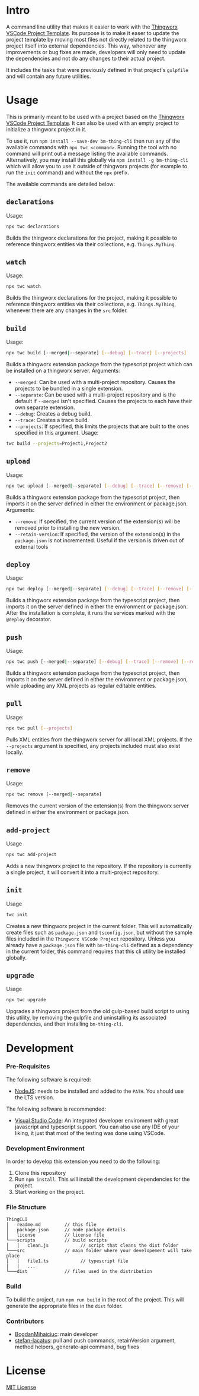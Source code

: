 # Intro

A command line utility that makes it easier to work with the [Thingworx VSCode Project Template](https://github.com/BogdanMihaiciuc/ThingworxVSCodeProject). Its purpose is to make it easer to update the project template by moving most files not directly related to the thingworx project itself into external dependencies. This way, whenever any improvements or bug fixes are made, developers will only need to update the dependencies and not do any changes to their actual project.

It includes the tasks that were previously defined in that project's `gulpfile` and will contain any future utilities.

# Usage

This is primarily meant to be used with a project based on the [Thingworx VSCode Project Template](https://github.com/BogdanMihaiciuc/ThingworxVSCodeProject). It can also be used with an empty project to initialize a thingworx project in it.

To use it, run `npm install --save-dev bm-thing-cli` then run any of the available commands with `npx twc <command>`. Running the tool with no command will print out a message listing the available commands. Alternatively, you may install this globally via `npm install -g bm-thing-cli` which will allow you to use it outside of thingworx projects (for example to run the `init` command) and without the `npx` prefix.

The available commands are detailed below:

## `declarations`

Usage: 
```bash
npx twc declarations
```

Builds the thingworx declarations for the project, making it possible to reference thingworx entities via their collections, e.g. `Things.MyThing`.

## `watch`

Usage: 
```bash
npx twc watch
```

Builds the thingworx declarations for the project, making it possible to reference thingworx entities via their collections, e.g. `Things.MyThing`, whenever there are any changes in the `src` folder.

## `build`

Usage:
```bash
npx twc build [--merged|--separate] [--debug] [--trace] [--projects]
```

Builds a thingworx extension package from the typescript project which can be installed on a thingworx server.
Arguments:
 - `--merged`: Can be used with a multi-project repository. Causes the projects to be bundled in a single extension.
 - `--separate`: Can be used with a multi-project repository and is the default if `--merged` isn't specified. Causes the projects to each have their own separate extension.
 - `--debug`: Creates a debug build.
 - `--trace`: Creates a trace build.
 - `--projects`: If specified, this limits the projects that are built to the ones specified in this argument. Usage:
```bash
twc build --projects=Project1,Project2
```

## `upload`
Usage:
```bash
npx twc upload [--merged|--separate] [--debug] [--trace] [--remove] [--retain-version] [--projects]
```

Builds a thingworx extension package from the typescript project, then imports it on the server defined in either the environment or package.json.
Arguments:
 - `--remove`: If specified, the current version of the extension(s) will be removed prior to installing the new version.
 - `--retain-version`: If specified, the version of the extension(s) in the `package.json` is not incremented. Useful if the version is driven out of external tools

## `deploy`
Usage:
```bash
npx twc deploy [--merged|--separate] [--debug] [--trace] [--remove] [--retain-version] [--projects]
```

Builds a thingworx extension package from the typescript project, then imports it on the server defined in either the environment or package.json. After the installation is complete, it runs the services marked with the `@deploy` decorator.

## `push`
Usage:
```bash
npx twc push [--merged|--separate] [--debug] [--trace] [--remove] [--retain-version] [--projects]
```

Builds a thingworx extension package from the typescript project, then imports it on the server defined in either the environment or package.json, while uploading any XML projects as regular editable entities.

## `pull`
Usage:
```bash
npx twc pull [--projects]
```

Pulls XML entities from the thingworx server for all local XML projects. If the `--projects` argument is specified, any projects included must also exist locally.

## `remove`
Usage:
```bash
npx twc remove [--merged|--separate]
```

Removes the current version of the extension(s) from the thingworx server defined in either the environment or package.json.

## `add-project`
Usage
```bash
npx twc add-project
```

Adds a new thingworx project to the repository. If the repository is currently a single project, it will convert it into a multi-project repository.

## `init`
Usage
```bash
twc init
```

Creates a new thingworx project in the current folder. This will automatically create files such as `package.json` and `tsconfig.json`, but without the sample files included in the `Thingworx VSCode Project` repository. Unless you already have a `package.json` file with `bm-thing-cli` defined as a dependency in the current folder, this command requires that this cli utility be installed globally.

## `upgrade`
Usage
```bash
npx twc upgrade
```

Upgrades a thingworx project from the old gulp-based build script to using this utility, by removing the gulpfile and uninstalling its associated dependencies, and then installing `bm-thing-cli`.

# Development

### Pre-Requisites

The following software is required:

* [NodeJS](https://nodejs.org/en/): needs to be installed and added to the `PATH`. You should use the LTS version.

The following software is recommended:

* [Visual Studio Code](https://code.visualstudio.com/): An integrated developer enviroment with great javascript and typescript support. You can also use any IDE of your liking, it just that most of the testing was done using VSCode.

### Development Environment
In order to develop this extension you need to do the following:
1. Clone this repository
2. Run `npm install`. This will install the development dependencies for the project.
3. Start working on the project.

### File Structure
```
ThingCLI
│   readme.md         // this file
│   package.json      // node package details
│   license           // license file
└───scripts           // build scripts
│   │   clean.js            // script that cleans the dist folder
└───src               // main folder where your developement will take place
│   │   file1.ts            // typescript file
|   |   ...
└───dist              // files used in the distribution
```

### Build

To build the project, run `npm run build` in the root of the project. This will generate the appropriate files in the `dist` folder.

### Contributors

 - [BogdanMihaiciuc](https://github.com/BogdanMihaiciuc): main developer
 - [stefan-lacatus](https://github.com/stefan-lacatus): pull and push commands, retainVersion argument, method helpers, generate-api command, bug fixes

#  License

[MIT License](LICENSE)
